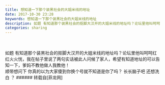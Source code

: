 ```yaml
---
title: 想知道一下那个装黑社会的大姐米线的地址
date: 2017-10-30 23:28
keywords: 想知道一下那个装黑社会的大姐米线的地址
description: 如题 有知道那个装黑社会的抠脚大汉开的大姐米线的地址吗？论坛里他叫呵呵红红火火恍，我在帖子里说了两句实话被此人问候了家人，希望有知道地址的可以告知一下，爹妈不教他做人我教他！顺带想问下 你真的以为大家傻到你换个号就不知道是你了吗？ 长长脑子吧 还想洗白 ？
categories: sharing
---
```

<td class="t_f" id="postmessage_955219">

<br/>
<br/>
如题 有知道那个装黑社会的抠脚大汉开的大姐米线的地址吗？论坛里他叫呵呵红红火火恍，我在帖子里说了两句实话被此人问候了家人，希望有知道地址的可以告知一下，爹妈不教他做人我教他！<br/>
顺带想问下 你真的以为大家傻到你换个号就不知道是你了吗？ 长长脑子吧 还想洗白 ？</td>
###### 转载自[菲龙网]